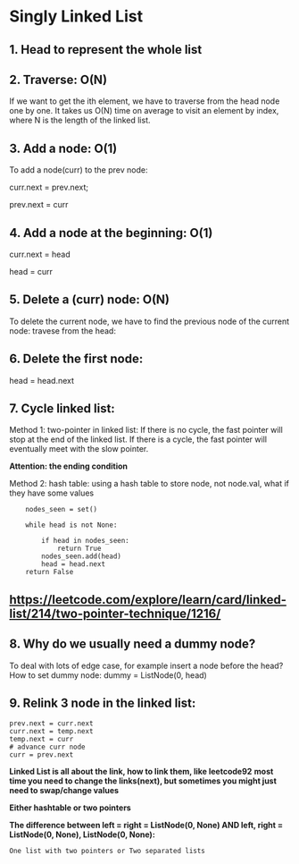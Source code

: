 # Singly Linked List
## 1. Head to represent the whole list
## 2. Traverse: O(N)
If we want to get the ith element, we have to traverse from the head node one by one. It takes us O(N) time on average to visit an element by index, where N is the length of the linked list.
## 3. Add a node: **O(1)**
To add a node(curr) to the prev node:

curr.next = prev.next; 

prev.next = curr

## 4. Add a node at the beginning: **O(1)**
curr.next = head

head = curr

## 5. Delete a (curr) node: **O(N)**
To delete the current node, we have to find the previous node of the current node: travese from the head:

## 6. Delete the first node:
head = head.next

## 7. Cycle linked list: 
Method 1: two-pointer in linked list:
If there is no cycle, the fast pointer will stop at the end of the linked list. 
If there is a cycle, the fast pointer will eventually meet with the slow pointer.

**Attention: the ending condition**

Method 2: hash table:
using a hash table to store node, not node.val, what if they have some values

        nodes_seen = set()
        
        while head is not None:
        
            if head in nodes_seen:
                return True
            nodes_seen.add(head)
            head = head.next    
        return False

## https://leetcode.com/explore/learn/card/linked-list/214/two-pointer-technique/1216/

## 8. Why do we usually need a dummy node?
To deal with lots of edge case, for example insert a node before the head?
How to set dummy node: dummy = ListNode(0, head)

## 9. Relink 3 node in the linked list:
    prev.next = curr.next
    curr.next = temp.next
    temp.next = curr
    # advance curr node
    curr = prev.next



**Linked List is all about the link, how to link them, like leetcode92**
**most time you need to change the links(next), but sometimes you might just need to swap/change values**

**Either hashtable or two pointers**


**The difference between left = right = ListNode(0, None) AND left, right = ListNode(0, None), ListNode(0, None):**

    One list with two pointers or Two separated lists 
















